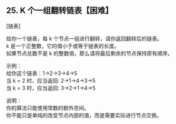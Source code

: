 ## 25. K 个一组翻转链表【困难】     
[链表]

给你一个链表，每 k 个节点一组进行翻转，请你返回翻转后的链表。     
k 是一个正整数，它的值小于或等于链表的长度。     
如果节点总数不是 k 的整数倍，那么请将最后剩余的节点保持原有顺序。      

示例：     
给你这个链表：1->2->3->4->5     
当 k = 2 时，应当返回: 2->1->4->3->5     
当 k = 3 时，应当返回: 3->2->1->4->5     

说明：     
你的算法只能使用常数的额外空间。     
你不能只是单纯的改变节点内部的值，而是需要实际进行节点交换。     



